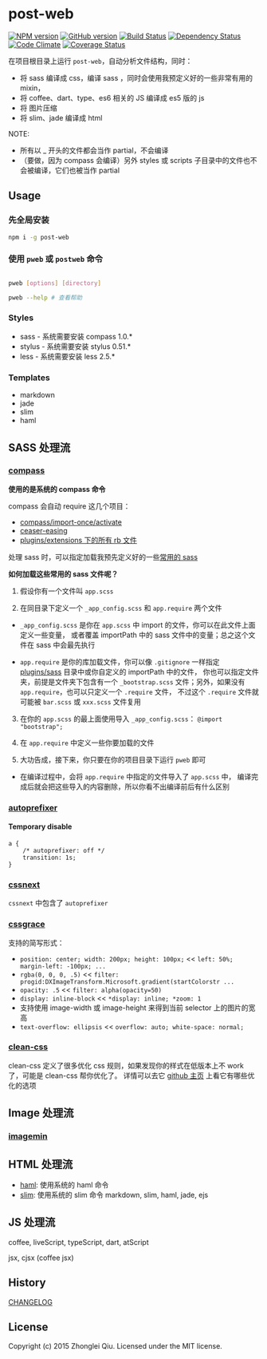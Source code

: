 # post-web
[![NPM version](https://badge.fury.io/js/post-web.svg)](https://npmjs.org/package/post-web)
[![GitHub version][git-tag-image]][project-url]
[![Build Status][travis-image]][travis-url]
[![Dependency Status][daviddm-url]][daviddm-image]
[![Code Climate][climate-image]][climate-url]
[![Coverage Status][coveralls-image]][coveralls-url]


在项目根目录上运行 `post-web`，自动分析文件结构，同时：

- 将 sass 编译成 css，编译 sass ，同时会使用我预定义好的一些非常有用的 mixin，
- 将 coffee、dart、type、es6 相关的 JS 编译成 es5 版的 js
- 将 图片压缩
- 将 slim、jade 编译成 html


NOTE:

* 所有以 _ 开头的文件都会当作 partial，不会编译
* （要做，因为 compass 会编译）另外 styles 或 scripts 子目录中的文件也不会被编译，它们也被当作 partial


## Usage

### 先全局安装

```bash
npm i -g post-web
```

### 使用 `pweb` 或 `postweb` 命令


```bash

pweb [options] [directory]

pweb --help # 查看帮助

```

### Styles

* sass    - 系统需要安装 compass 1.0.*
* stylus  - 系统需要安装 stylus 0.51.*
* less    - 系统需要安装 less 2.5.*

### Templates

* markdown
* jade
* slim
* haml



## SASS 处理流

### [compass](http://compass-style.org/)

__使用的是系统的 compass 命令__

compass 会自动 require 这几个项目：

- [compass/import-once/activate](https://github.com/Compass/compass/tree/master/import-once)
- [ceaser-easing](https://github.com/jhardy/compass-ceaser-easing)
- [plugins/extensions 下的所有 rb 文件](./plugins/extensions)


处理 sass 时，可以指定加载我预先定义好的一些[常用的 sass](./plugins/sass)

__如何加载这些常用的 sass 文件呢？__

1. 假设你有一个文件叫 `app.scss`

2. 在同目录下定义一个 `_app_config.scss` 和 `app.require` 两个文件

  - `_app_config.scss` 是你在 `app.scss` 中 import 的文件，你可以在此文件上面定义一些变量，
    或者覆盖 importPath 中的 sass 文件中的变量；总之这个文件在 sass 中会最先执行

  - `app.require` 是你的库加载文件，你可以像 `.gitignore` 一样指定 [plugins/sass](./plugins/sass) 目录中或你自定义的 importPath 中的文件，
    你也可以指定文件夹，前提是文件夹下包含有一个 `_bootstrap.scss` 文件；另外，如果没有 `app.require`，也可以只定义一个 `.require` 文件，
    不过这个 `.require` 文件就可能被 `bar.scss` 或 `xxx.scss` 文件复用
    
3. 在你的 `app.scss` 的最上面使用导入 `_app_config.scss`： `@import "bootstrap";`

4. 在 `app.require` 中定义一些你要加载的文件

5. 大功告成，接下来，你只要在你的项目目录下运行 `pweb` 即可

  - 在编译过程中，会将 `app.require` 中指定的文件导入了 `app.scss` 中，
    编译完成后就会把这些导入的内容删除，所以你看不出编译前后有什么区别


### [autoprefixer](https://github.com/postcss/autoprefixer)

#### Temporary disable

```
a {
    /* autoprefixer: off */
    transition: 1s;
}
```

### [cssnext](https://github.com/cssnext/cssnext)

`cssnext` 中包含了 `autoprefixer`


### [cssgrace](https://github.com/cssdream/cssgrace)

支持的简写形式：

* `position: center; width: 200px; height: 100px;` << `left: 50%; margin-left: -100px; ...` 
* `rgba(0, 0, 0, .5)`     << `filter: progid:DXImageTransform.Microsoft.gradient(startColorstr ...`
* `opacity: .5`           << `filter: alpha(opacity=50)`
* `display: inline-block` << `*display: inline; *zoom: 1`
* 支持使用 image-width 或 image-height 来得到当前 selector 上的图片的宽高
* `text-overflow: ellipsis` << `overflow: auto; white-space: normal;`

### [clean-css](https://github.com/jakubpawlowicz/clean-css)

clean-css 定义了很多优化 css 规则，如果发现你的样式在低版本上不 work 了，可能是 clean-css 帮你优化了。
详情可以去它 [github 主页](https://github.com/jakubpawlowicz/clean-css) 上看它有哪些优化的选项




## Image 处理流

### [imagemin](https://github.com/imagemin/imagemin)


## HTML 处理流

- [haml](http://haml.info/docs/yardoc/file.REFERENCE.html): 使用系统的 haml 命令
- [slim](http://www.rubydoc.info/gems/slim/frames): 使用系统的 slim 命令
markdown, slim, haml, jade, ejs


## JS 处理流

coffee, liveScript, typeScript, dart, atScript

jsx, cjsx (coffee jsx)



## History

[CHANGELOG](CHANGELOG.md)


## License

Copyright (c) 2015 Zhonglei Qiu. Licensed under the MIT license.



[project-url]: https://github.com/qiu8310/post-web
[git-tag-image]: http://img.shields.io/github/tag/qiu8310/post-web.svg
[climate-url]: https://codeclimate.com/github/qiu8310/post-web
[climate-image]: https://codeclimate.com/github/qiu8310/post-web/badges/gpa.svg
[travis-url]: https://travis-ci.org/qiu8310/post-web
[travis-image]: https://travis-ci.org/qiu8310/post-web.svg?branch=master
[daviddm-url]: https://david-dm.org/qiu8310/post-web.svg?theme=shields.io
[daviddm-image]: https://david-dm.org/qiu8310/post-web
[coveralls-url]: https://coveralls.io/r/qiu8310/post-web
[coveralls-image]: https://coveralls.io/repos/qiu8310/post-web/badge.png

